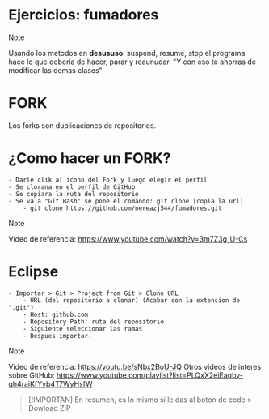 # Ejercicios: fumadores
>[!NOTE]
>Usando los metodos en **desususo**: suspend, resume, stop el programa hace lo que deberia de hacer, parar y reaunudar. 
>"Y con eso te ahorras de modificar las demas clases" 

# FORK
Los forks son duplicaciones de repositorios.

# ¿Como hacer un FORK?
    - Darle clik al icono del Fork y luego elegir el perfil
    - Se clorana en el perfil de GitHub
    - Se copiara la ruta del repositorio 
    - Se va a "Git Bash" se pone el comando: git clone [copia la url]
        - git clone https://github.com/nereazj544/fumadores.git

>[!NOTE]
>Video de referencia: https://www.youtube.com/watch?v=3m7Z3g_U-Cs 

# Eclipse
    - Importar > Git > Project from Git > Clone URL
        - URL (del repositorio a clonar) (Acabar con la extension de ".git")
        - Host: github.com
        - Repository Path: ruta del repositorio
        - Siguiente seleccionar las ramas
        - Despues importar.

>[!NOTE]
>Video de referencia: https://youtu.be/sNbx2BoU-JQ
>Otros videos de interes sobre GitHub: https://www.youtube.com/playlist?list=PLQxX2eiEaqby-qh4raiKfYyb4T7WyHsfW


>[!IMPORTAN]
>En resumen, es lo mismo si le das al boton de code > Dowload ZIP
